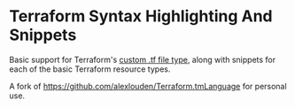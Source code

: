 Terraform Syntax Highlighting And Snippets
==========================================

Basic support for Terraform's [custom .tf file type](http://www.terraform.io/docs/configuration/syntax.html), along with snippets for each of the basic Terraform resource types.

A fork of https://github.com/alexlouden/Terraform.tmLanguage for personal use.
